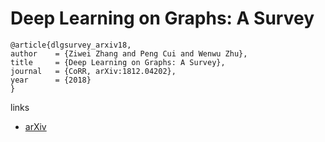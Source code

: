 # Deep Learning on Graphs: A Survey

```
@article{dlgsurvey_arxiv18,
author    = {Ziwei Zhang and Peng Cui and Wenwu Zhu},
title     = {Deep Learning on Graphs: A Survey},
journal   = {CoRR, arXiv:1812.04202},
year      = {2018}
}
```

links
- [arXiv](https://arxiv.org/abs/1812.04202)
